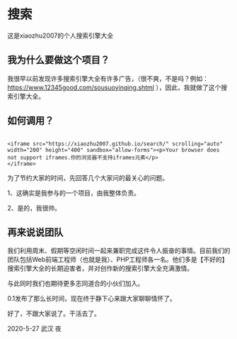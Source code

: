 # 搜索

这是xiaozhu2007的个人搜索引擎大全

## 我为什么要做这个项目？

我很早以前发现许多搜索引擎大全有许多广告，（很不爽，不是吗？例如：https://www.12345good.com/sousuoyinqing.shtml ），因此，我就做了这个搜索引擎大全。

## 如何调用？

```

<iframe src="https://xiaozhu2007.github.io/search/" scrolling="auto" width="200" height="400" sandbox="allow-forms"><p>Your browser does not support iframes.你的浏览器不支持iframes元素</p>
</iframe>

```


为了节约大家的时间，先回答几个大家问的最关心的问题。

1、这确实是我参与的一个项目，由我整体负责。

2、是的，我很帅。


## 再来说说团队

 我们利用周末、假期等空闲时间一起来兼职完成这件令人振奋的事情。目前我们的团队包括Web前端工程师（也就是我）、PHP工程师各一名。他们多是【不好的】搜索引擎大全的长期迫害者，并对创作新的搜索引擎大全充满激情。

 与此同时我们也期待更多志同道合的小伙们加入。

0.1发布了那么长时间，现在终于静下心来跟大家聊聊情怀了。

好了，不跟大家说了。干活去了。


2020-5-27  武汉 夜
